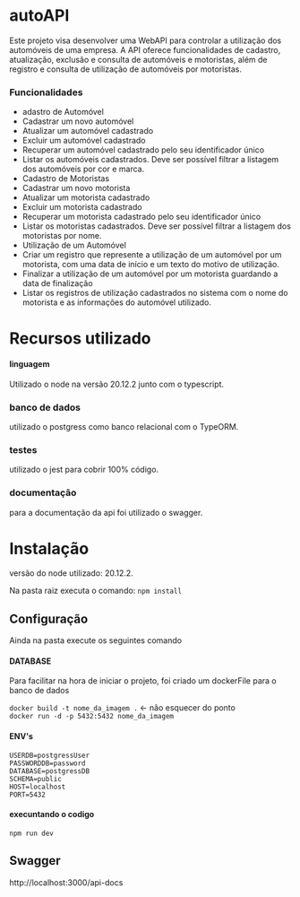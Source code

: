 # autoAPI


Este projeto visa desenvolver uma WebAPI para controlar a utilização dos automóveis de uma empresa. A API oferece funcionalidades de cadastro, atualização, exclusão e consulta de automóveis e motoristas, além de registro e consulta de utilização de automóveis por motoristas.

### Funcionalidades
* adastro de Automóvel
* Cadastrar um novo automóvel
* Atualizar um automóvel cadastrado
* Excluir um automóvel cadastrado
* Recuperar um automóvel cadastrado pelo seu identificador único
* Listar os automóveis cadastrados. Deve ser possível filtrar a listagem dos automóveis por cor e marca.
* Cadastro de Motoristas
* Cadastrar um novo motorista
* Atualizar um motorista cadastrado
* Excluir um motorista cadastrado
* Recuperar um motorista cadastrado pelo seu identificador único
* Listar os motoristas cadastrados. Deve ser possível filtrar a listagem dos motoristas por nome.
* Utilização de um Automóvel
* Criar um registro que represente a utilização de um automóvel por um motorista, com uma data de início e um texto do motivo de utilização.
* Finalizar a utilização de um automóvel por um motorista guardando a data de finalização
* Listar os registros de utilização cadastrados no sistema com o nome do motorista e as informações do automóvel utilizado.
# Recursos utilizado
#### linguagem 
Utilizado o node na versão 20.12.2 junto com o typescript.
### banco de dados
utilizado o postgress como banco relacional com o TypeORM.
### testes
utilizado o jest para cobrir 100% código.
### documentação
para a documentação da api foi utilizado o swagger.


# Instalação

versão do node utilizado: 20.12.2.

Na pasta raiz executa o comando: `npm install`

## Configuração
Ainda na pasta execute os seguintes comando 


#### DATABASE
Para facilitar na hora de iniciar o projeto, foi criado um dockerFile para o banco de dados

``docker build -t nome_da_imagem .`` <- nâo esquecer do ponto \
``docker run -d -p 5432:5432 nome_da_imagem``

#### ENV's

`USERDB=postgressUser `\
`PASSWORDDB=password`\
`DATABASE=postgressDB`\
`SCHEMA=public`\
`HOST=localhost`\
`PORT=5432`

#### execuntando o codigo

`npm run dev`

## Swagger

http://localhost:3000/api-docs

